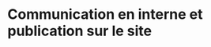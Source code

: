 # Communication en interne et publication sur le site

<!-- Ce tutoriel va présenter ici :

1. L'usage de la messagerie interne
2. Les fonctions de publication d'articles sur le site du lycée -->


<script>subPages()</script>
